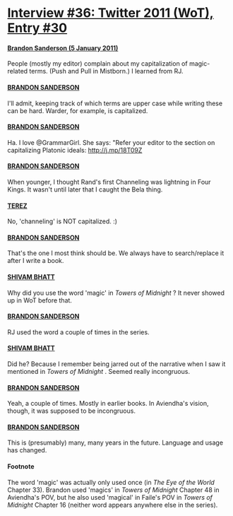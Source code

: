 # [Interview #36: Twitter 2011 (WoT), Entry #30](https://www.theoryland.com/intvmain.php?i=36#30)

#### [Brandon Sanderson (5 January 2011)](http://twitter.com/BrandonSandrson/status/22728503791190017)

People (mostly my editor) complain about my capitalization of magic-related terms. (Push and Pull in Mistborn.) I learned from RJ.

#### [BRANDON SANDERSON](http://twitter.com/BrandonSandrson/status/22729097675284480)

I'll admit, keeping track of which terms are upper case while writing these can be hard. Warder, for example, is capitalized.

#### [BRANDON SANDERSON](http://twitter.com/BrandonSandrson/status/22747142590308352)

Ha. I love @GrammarGirl. She says: "Refer your editor to the section on capitalizing Platonic ideals:
<http://j.mp/18T09Z>

#### [BRANDON SANDERSON](http://twitter.com/BrandonSandrson/status/22744373976371200)

When younger, I thought Rand's first Channeling was lightning in Four Kings. It wasn't until later that I caught the Bela thing.

#### [TEREZ](http://twitter.com/Terez27/status/22748091866157056)

No, 'channeling' is NOT capitalized. :)

#### [BRANDON SANDERSON](http://twitter.com/BrandonSandrson/status/22755594561658880)

That's the one I most think should be. We always have to search/replace it after I write a book.

#### [SHIVAM BHATT](http://twitter.com/elektrotal/status/22733388402135041)

Why did you use the word 'magic' in
*Towers of Midnight*
? It never showed up in WoT before that.

#### [BRANDON SANDERSON](http://twitter.com/BrandSanderson/status/22748100116357120)

RJ used the word a couple of times in the series.

#### [SHIVAM BHATT](http://twitter.com/elektrotal/status/22749732912758784)

Did he? Because I remember being jarred out of the narrative when I saw it mentioned in
*Towers of Midnight*
. Seemed really incongruous.

#### [BRANDON SANDERSON](http://twitter.com/BrandSanderson/status/22759168343539712)

Yeah, a couple of times. Mostly in earlier books. In Aviendha's vision, though, it was supposed to be incongruous.

#### [BRANDON SANDERSON](http://twitter.com/BrandonSandrson/status/22759286690025472)

This is (presumably) many, many years in the future. Language and usage has changed.

#### Footnote

The word 'magic' was actually only used once (in
*The Eye of the World*
Chapter 33). Brandon used 'magics' in
*Towers of Midnight*
Chapter 48 in Aviendha's POV, but he also used 'magical' in Faile's POV in
*Towers of Midnight*
Chapter 16 (neither word appears anywhere else in the series).

